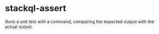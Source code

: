 # stackql-assert
Runs a unit test with a command, comparing the expected output with the actual output.
